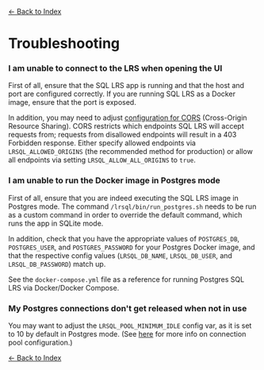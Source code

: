 [<- Back to Index](index.md)

# Troubleshooting

### I am unable to connect to the LRS when opening the UI

First of all, ensure that the SQL LRS app is running and that the host and port are configured correctly. If you are running SQL LRS as a Docker image, ensure that the port is exposed.

In addition, you may need to adjust [configuration for CORS](env_vars.md#cors)  (Cross-Origin Resource Sharing). CORS restricts which endpoints SQL LRS will accept requests from; requests from disallowed endpoints will result in a 403 Forbidden response. Either specify allowed endpoints via `LRSQL_ALLOWED_ORIGINS` (the recommended method for production) or allow all endpoints via setting `LRSQL_ALLOW_ALL_ORIGINS` to `true`.

### I am unable to run the Docker image in Postgres mode

First of all, ensure that you are indeed executing the SQL LRS image in Postgres mode. The command `/lrsql/bin/run_postgres.sh` needs to be run as a custom command in order to override the default command, which runs the app in SQLite mode.

In addition, check that you have the appropriate values of `POSTGRES_DB`, `POSTGRES_USER`, and `POSTGRES_PASSWORD` for your Postgres Docker image, and that the respective config values (`LRSQL_DB_NAME`, `LRSQL_DB_USER`, and `LRSQL_DB_PASSWORD`) match up.

See the `docker-compose.yml` file as a reference for running Postgres SQL LRS via Docker/Docker Compose.

### My Postgres connections don't get released when not in use

You may want to adjust the `LRSQL_POOL_MINIMUM_IDLE` config var, as it is set to 10 by default in Postgres mode. (See [here](env_vars.md#hikaricp-properties) for more info on connection pool configuration.)

[<- Back to Index](index.md)
